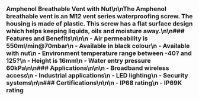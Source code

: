 ### Amphenol Breathable Vent with Nut\n\nThe Amphenol breathable vent is an M12 vent series waterproofing screw. The housing is made of plastic. This screw has a flat surface design which helps keeping liquids, oils and moisture away.\n\n### Features and Benefits\n\n\n - Air permeability is 550ml/min@70mbar\n - Available in black colour\n - Available with nut\n - Environment temperature range between -40? and 125?\n - Height is 16mm\n - Water entry pressure 60kPa\n\n### Applications\n\n\n - Broadband wireless access\n - Industrial applications\n - LED lighting\n - Security systems\n\n### Certifications\n\n\n - IP68 rating\n - IP69K rating